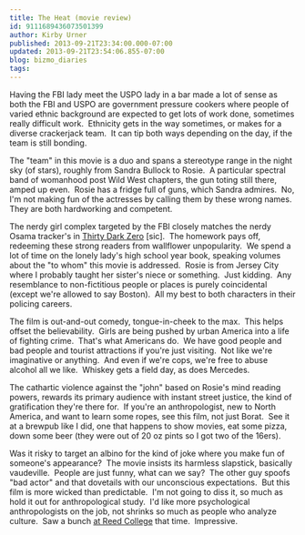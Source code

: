 ```yaml
---
title: The Heat (movie review)
id: 9111689436073501399
author: Kirby Urner
published: 2013-09-21T23:34:00.000-07:00
updated: 2013-09-21T23:54:06.855-07:00
blog: bizmo_diaries
tags: 
---
```


Having the FBI lady meet the USPO lady in a bar made a lot of sense as both the FBI and USPO are government pressure cookers where people of varied ethnic background are expected to get lots of work done, sometimes really difficult work.  Ethnicity gets in the way sometimes, or makes for a diverse crackerjack team.  It can tip both ways depending on the day, if the team is still bonding.

The "team" in this movie is a duo and spans a stereotype range in the night sky (of stars), roughly from Sandra Bullock to Rosie.  A particular spectral band of womanhood post Wild West chapters, the gun toting still there, amped up even.  Rosie has a fridge full of guns, which Sandra admires.  No, I'm not making fun of the actresses by calling them by these wrong names.  They are both hardworking and competent.

The nerdy girl complex targeted by the FBI closely matches the nerdy Osama tracker's in [Thirty Dark Zero](http://controlroom.blogspot.com/2013/02/zero-dark-thirty-movie-review.html) [sic].  The homework pays off, redeeming these strong readers from wallflower unpopularity.  We spend a lot of time on the lonely lady's high school year book, speaking volumes about the "to whom" this movie is addressed.  Rosie is from Jersey City where I probably taught her sister's niece or something.  Just kidding.  Any resemblance to non-fictitious people or places is purely coincidental (except we're allowed to say Boston).  All my best to both characters in their policing careers.  

The film is out-and-out comedy, tongue-in-cheek to the max.  This helps offset the believability.  Girls are being pushed by urban America into a life of fighting crime.  That's what Americans do.  We have good people and bad people and tourist attractions if you're just visiting.  Not like we're imaginative or anything.  And even if we're cops, we're free to abuse alcohol all we like.  Whiskey gets a field day, as does Mercedes.

The cathartic violence against the "john" based on Rosie's mind reading powers, rewards its primary audience with instant street justice, the kind of gratification they're there for.  If you're an anthropologist, new to North America, and want to learn some ropes, see this film, not just Borat.  See it at a brewpub like I did, one that happens to show movies, eat some pizza, down some beer (they were out of 20 oz pints so I got two of the 16ers).

Was it risky to target an albino for the kind of joke where you make fun of someone's appearance?  The movie insists its harmless slapstick, basically vaudeville.  People are just funny, what can we say?  The other guy spoofs "bad actor" and that dovetails with our unconscious expectations.  But this film is more wicked than predictable.  I'm not going to diss it, so much as hold it out for anthropological study.  I'd like more psychological anthropologists on the job, not shrinks so much as people who analyze culture.  Saw a bunch [at Reed College](http://controlroom.blogspot.com/2011/04/roller-coaster-at-reed.html) that time.  Impressive.